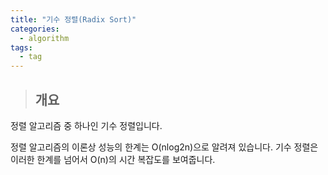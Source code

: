 ```yaml
---
title: "기수 정렬(Radix Sort)"
categories:
  - algorithm
tags:
  - tag
---
```

> ## 개요

정렬 알고리즘 중 하나인 기수 정렬입니다.

정렬 알고리즘의 이론상 성능의 한계는 O(nlog2n)으로 알려져 있습니다.
기수 정렬은 이러한 한계를 넘어서 O(n)의 시간 복잡도를 보여줍니다.
